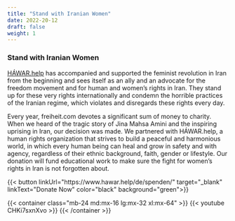 ```yaml
---
title: "Stand with Iranian Women"
date: 2022-20-12
draft: false
weight: 1
---
```

### Stand with Iranian Women

[HÁWAR.help](https://www.hawar.help/de/spenden/) has accompanied and supported the feminist revolution in Iran from the beginning and sees itself as an ally and an advocate for the freedom movement and for human and women’s rights in Iran. They stand up for these very rights internationally and condemn the horrible practices of the Iranian regime, which violates and disregards these rights every day.

Every year, freiheit.com devotes a significant sum of money to charity. When we heard of the tragic story of Jina Mahsa Amini and the inspiring uprising in Iran, our decision was made. We partnered with HÁWAR.help, a human rights organization that strives to build a peaceful and harmonious world, in which every human being can heal and grow in safety and with agency, regardless of their ethnic background, faith, gender or lifestyle. Our donation will fund educational work to make sure the fight for women’s rights in Iran is not forgotten about.

<div class="mt-8 mb-16">
{{< button linkUrl="https://www.hawar.help/de/spenden/" target="_blank" linkText="Donate Now" color="black" background="green">}}
</div>

{{< container class="mb-24 md:mx-16 lg:mx-32 xl:mx-64" >}}
    {{< youtube CHKi7sxnXvo >}}
{{< /container >}}
